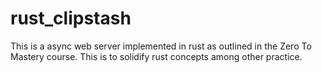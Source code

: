 # rust_clipstash
This is a async web server implemented in rust as outlined in the Zero To Mastery course. This is to solidify rust concepts among other practice.
